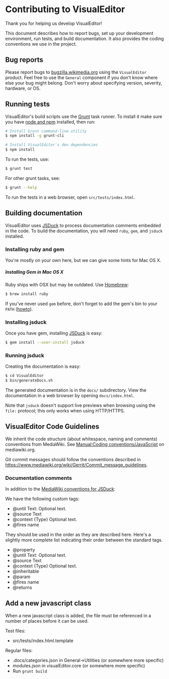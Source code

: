 # Contributing to VisualEditor

Thank you for helping us develop VisualEditor!

This document describes how to report bugs, set up your development
environment, run tests, and build documentation. It also provides the coding
conventions we use in the project.

## Bug reports

Please report bugs to [bugzilla.wikimedia.org](https://bugzilla.wikimedia.org/enter_bug.cgi?product=VisualEditor&component=General)
using the `VisualEditor` product.  Feel free to use the `General`
component if you don't know where else your bug might belong. Don't
worry about specifying version, severity, hardware, or OS.

## Running tests

VisualEditor's build scripts use the [Grunt](http://gruntjs.com/) task runner.
To install it make sure you have [node and npm](http://nodejs.org/download/)
installed, then run:

```sh
# Install Grunt command-line utility
$ npm install -g grunt-cli

# Install VisualEditor's dev dependencies
$ npm install
```

To run the tests, use:
```sh
$ grunt test
```

For other grunt tasks, see:
```sh
$ grunt --help
```

To run the tests in a web browser, open `src/tests/index.html`.

## Building documentation

VisualEditor uses [JSDuck](https://github.com/senchalabs/jsduck) to process
documentation comments embedded in the code.  To build the documentation, you
will need `ruby`, `gem`, and `jsduck` installed.

### Installing ruby and gem

You're mostly on your own here, but we can give some hints for Mac OS X.

##### Installing Gem in Mac OS X
Ruby ships with OSX but may be outdated. Use [Homebrew](http://mxcl.github.com/homebrew/):
```sh
$ brew install ruby
```

If you've never used `gem` before, don't forget to add the gem's bin to your
`PATH` ([howto](http://stackoverflow.com/a/14138490/319266)).

### Installing jsduck

Once you have gem, installing [JSDuck](https://github.com/senchalabs/jsduck) is easy:
```sh
$ gem install --user-install jsduck
```

### Running jsduck

Creating the documentation is easy:
```sh
$ cd VisualEditor
$ bin/generateDocs.sh
```

The generated documentation is in the `docs/` subdirectory.  View the
documentation in a web browser by opening `docs/index.html`.

Note that `jsduck` doesn't support live previews when browsing using the
`file:` protocol; this only works when using HTTP/HTTPS.

## VisualEditor Code Guidelines

We inherit the code structure (about whitespace, naming and comments) conventions
from MediaWiki. See [Manual:Coding conventions/JavaScript](https://www.mediawiki.org/wiki/Manual:Coding_conventions/JavaScript)
on mediawiki.org.

Git commit messages should follow the conventions described in
<https://www.mediawiki.org/wiki/Gerrit/Commit_message_guidelines>.

### Documentation comments

In addition to the [MediaWiki conventions for JSDuck](https://www.mediawiki.org/wiki/Manual:Coding_conventions/JavaScript#Documentation):

We have the following custom tags:

* @until Text: Optional text.
* @source Text
* @context {Type} Optional text.
* @fires name

They should be used in the order as they are described here. Here's a slightly more complete list
indicating their order between the standard tags.

* @property
* @until Text: Optional text.
* @source Text
* @context {Type} Optional text.
* @inheritable
* @param
* @fires name
* @returns

## Add a new javascript class

When a new javascript class is added, the file must be referenced in a number of places
before it can be used.

Test files:
* src/tests/index.html.template

Regular files:
* .docs/categories.json in General->Utilities (or somewhere more specific)
* modules.json in visualEditor.core (or somewhere more specific)
* Run `grunt build`
